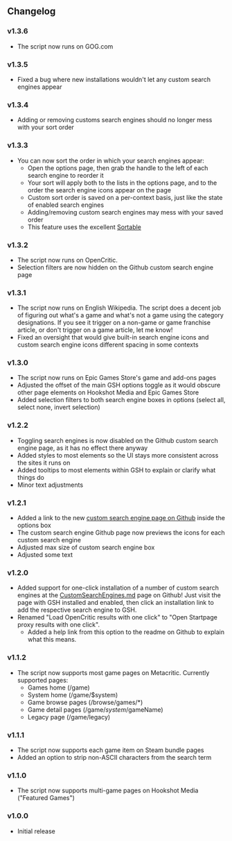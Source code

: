 ## Changelog
### v1.3.6
- The script now runs on GOG.com

### v1.3.5
- Fixed a bug where new installations wouldn't let any custom search engines appear

### v1.3.4
- Adding or removing customs search engines should no longer mess with your sort order

### v1.3.3
- You can now sort the order in which your search engines appear:
  - Open the options page, then grab the handle to the left of each search engine to reorder it
  - Your sort will apply both to the lists in the options page, and to the order the search engine icons appear on the page
  - Custom sort order is saved on a per-context basis, just like the state of enabled search engines
  - Adding/removing custom search engines may mess with your saved order
  - This feature uses the excellent [Sortable](https://github.com/SortableJS/Sortable)

### v1.3.2
- The script now runs on OpenCritic.
- Selection filters are now hidden on the Github custom search engine page

### v1.3.1
- The script now runs on English Wikipedia. The script does a decent job of figuring out what's a game and what's not a game using the category designations. If you see it trigger on a non-game or game franchise article, or don't trigger on a game article, let me know!
- Fixed an oversight that would give built-in search engine icons and custom search engine icons different spacing in some contexts

### v1.3.0
- The script now runs on Epic Games Store's game and add-ons pages
- Adjusted the offset of the main GSH options toggle as it would obscure other page elements on Hookshot Media and Epic Games Store
- Added selection filters to both search engine boxes in options (select all, select none, invert selection)

### v1.2.2
- Toggling search engines is now disabled on the Github custom search engine page, as it has no effect there anyway
- Added styles to most elements so the UI stays more consistent across the sites it runs on
- Added tooltips to most elements within GSH to explain or clarify what things do
- Minor text adjustments

### v1.2.1
- Added a link to the new [custom search engine page on Github](https://github.com/xdpirate/GameSearchHelper/blob/main/CustomSearchEngines.md) inside the options box
- The custom search engine Github page now previews the icons for each custom search engine
- Adjusted max size of custom search engine box
- Adjusted some text

### v1.2.0
- Added support for one-click installation of a number of custom search engines at the [CustomSearchEngines.md](https://github.com/xdpirate/GameSearchHelper/blob/main/CustomSearchEngines.md) page on Github! Just visit the page with GSH installed and enabled, then click an installation link to add the respective search engine to GSH.
- Renamed "Load OpenCritic results with one click" to "Open Startpage proxy results with one click".
  - Added a help link from this option to the readme on Github to explain what this means.

### v1.1.2
- The script now supports most game pages on Metacritic. Currently supported pages:
  - Games home (/game)
  - System home (/game/$system)
  - Game browse pages (/browse/games/*)
  - Game detail pages (/game/$system/$gameName)
  - Legacy page (/game/legacy)

### v1.1.1
- The script now supports each game item on Steam bundle pages
- Added an option to strip non-ASCII characters from the search term

### v1.1.0
- The script now supports multi-game pages on Hookshot Media ("Featured Games")

### v1.0.0
- Initial release
